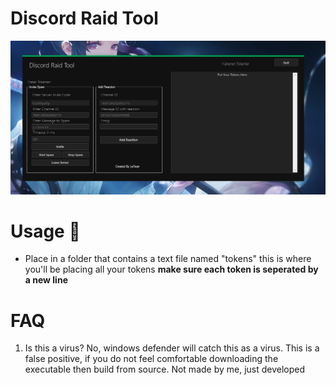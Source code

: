 # Discord Raid Tool
![](https://github.com/LeFearr/discord-raid-tool/blob/main/discordraid.PNG)
# Usage 🔧
* Place in a folder that contains a text file named "tokens" this is where you'll be placing all your tokens **make sure each token is seperated by a new line**

# FAQ
1. Is this a virus?
No, windows defender will catch this as a virus. This is a false positive, if you do not feel comfortable downloading the executable then build from source.
Not made by me, just developed

